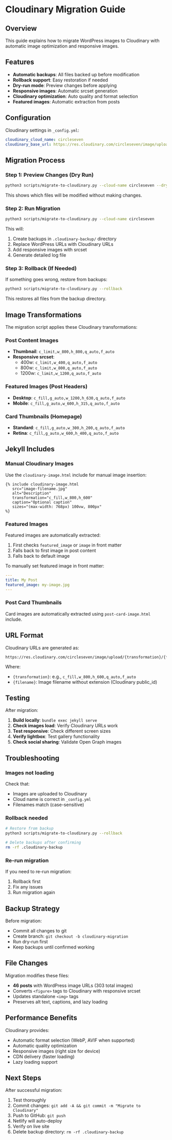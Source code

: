 # Cloudinary Migration Guide

## Overview

This guide explains how to migrate WordPress images to Cloudinary with automatic image optimization and responsive images.

## Features

- **Automatic backups**: All files backed up before modification
- **Rollback support**: Easy restoration if needed
- **Dry-run mode**: Preview changes before applying
- **Responsive images**: Automatic srcset generation
- **Cloudinary optimization**: Auto quality and format selection
- **Featured images**: Automatic extraction from posts

## Configuration

Cloudinary settings in `_config.yml`:
```yaml
cloudinary_cloud_name: circleseven
cloudinary_base_url: https://res.cloudinary.com/circleseven/image/upload
```

## Migration Process

### Step 1: Preview Changes (Dry Run)

```bash
python3 scripts/migrate-to-cloudinary.py --cloud-name circleseven --dry-run
```

This shows which files will be modified without making changes.

### Step 2: Run Migration

```bash
python3 scripts/migrate-to-cloudinary.py --cloud-name circleseven
```

This will:
1. Create backups in `.cloudinary-backup/` directory
2. Replace WordPress URLs with Cloudinary URLs
3. Add responsive images with srcset
4. Generate detailed log file

### Step 3: Rollback (If Needed)

If something goes wrong, restore from backups:

```bash
python3 scripts/migrate-to-cloudinary.py --rollback
```

This restores all files from the backup directory.

## Image Transformations

The migration script applies these Cloudinary transformations:

### Post Content Images
- **Thumbnail**: `c_limit,w_800,h_800,q_auto,f_auto`
- **Responsive srcset**:
  - 400w: `c_limit,w_400,q_auto,f_auto`
  - 800w: `c_limit,w_800,q_auto,f_auto`
  - 1200w: `c_limit,w_1200,q_auto,f_auto`

### Featured Images (Post Headers)
- **Desktop**: `c_fill,g_auto,w_1200,h_630,q_auto,f_auto`
- **Mobile**: `c_fill,g_auto,w_600,h_315,q_auto,f_auto`

### Card Thumbnails (Homepage)
- **Standard**: `c_fill,g_auto,w_300,h_200,q_auto,f_auto`
- **Retina**: `c_fill,g_auto,w_600,h_400,q_auto,f_auto`

## Jekyll Includes

### Manual Cloudinary Images

Use the `cloudinary-image.html` include for manual image insertion:

```liquid
{% include cloudinary-image.html
   src="image-filename.jpg"
   alt="Description"
   transformation="c_fill,w_800,h_600"
   caption="Optional caption"
   sizes="(max-width: 768px) 100vw, 800px"
%}
```

### Featured Images

Featured images are automatically extracted:
1. First checks `featured_image` or `image` in front matter
2. Falls back to first image in post content
3. Falls back to default image

To manually set featured image in front matter:

```yaml
---
title: My Post
featured_image: my-image.jpg
---
```

### Post Card Thumbnails

Card images are automatically extracted using `post-card-image.html` include.

## URL Format

Cloudinary URLs are generated as:

```
https://res.cloudinary.com/circleseven/image/upload/{transformation}/{filename}
```

Where:
- `{transformation}`: e.g., `c_fill,w_800,h_600,q_auto,f_auto`
- `{filename}`: Image filename without extension (Cloudinary public_id)

## Testing

After migration:

1. **Build locally**: `bundle exec jekyll serve`
2. **Check images load**: Verify Cloudinary URLs work
3. **Test responsive**: Check different screen sizes
4. **Verify lightbox**: Test gallery functionality
5. **Check social sharing**: Validate Open Graph images

## Troubleshooting

### Images not loading

Check that:
- Images are uploaded to Cloudinary
- Cloud name is correct in `_config.yml`
- Filenames match (case-sensitive)

### Rollback needed

```bash
# Restore from backup
python3 scripts/migrate-to-cloudinary.py --rollback

# Delete backups after confirming
rm -rf .cloudinary-backup
```

### Re-run migration

If you need to re-run migration:

1. Rollback first
2. Fix any issues
3. Run migration again

## Backup Strategy

Before migration:
- Commit all changes to git
- Create branch: `git checkout -b cloudinary-migration`
- Run dry-run first
- Keep backups until confirmed working

## File Changes

Migration modifies these files:
- **46 posts** with WordPress image URLs (303 total images)
- Converts `<figure>` tags to Cloudinary with responsive srcset
- Updates standalone `<img>` tags
- Preserves alt text, captions, and lazy loading

## Performance Benefits

Cloudinary provides:
- Automatic format selection (WebP, AVIF when supported)
- Automatic quality optimization
- Responsive images (right size for device)
- CDN delivery (faster loading)
- Lazy loading support

## Next Steps

After successful migration:
1. Test thoroughly
2. Commit changes: `git add -A && git commit -m "Migrate to Cloudinary"`
3. Push to GitHub: `git push`
4. Netlify will auto-deploy
5. Verify on live site
6. Delete backup directory: `rm -rf .cloudinary-backup`

